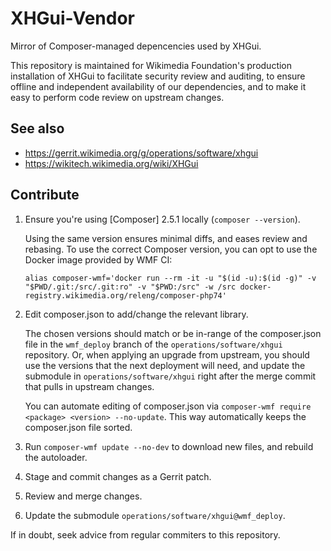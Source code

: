 # XHGui-Vendor

Mirror of Composer-managed depencencies used by XHGui.

This repository is maintained for Wikimedia Foundation's production
installation of XHGui to facilitate security review and auditing, to
ensure offline and independent availability of our dependencies, and
to make it easy to perform code review on upstream changes.

## See also

* https://gerrit.wikimedia.org/g/operations/software/xhgui
* https://wikitech.wikimedia.org/wiki/XHGui

## Contribute

1. Ensure you're using [Composer] 2.5.1 locally (`composer --version`).

   Using the same version ensures minimal diffs, and eases review and
   rebasing. To use the correct Composer version, you can opt to
   use the Docker image provided by WMF CI:
   ```
   alias composer-wmf='docker run --rm -it -u "$(id -u):$(id -g)" -v "$PWD/.git:/src/.git:ro" -v "$PWD:/src" -w /src docker-registry.wikimedia.org/releng/composer-php74'
   ```
2. Edit composer.json to add/change the relevant library.

   The chosen versions should match or be in-range of the composer.json
   file in the `wmf_deploy` branch of the `operations/software/xhgui`
   repository. Or, when applying an upgrade from upstream, you should
   use the versions that the next deployment will need, and update the
   submodule in `operations/software/xhgui` right after the merge commit
   that pulls in upstream changes.

   You can automate editing of composer.json via
   `composer-wmf require <package> <version> --no-update`.
   This way automatically keeps the composer.json file sorted.
3. Run `composer-wmf update --no-dev` to download new files,
   and rebuild the autoloader.
4. Stage and commit changes as a Gerrit patch.
5. Review and merge changes.
6. Update the submodule `operations/software/xhgui@wmf_deploy`.

If in doubt, seek advice from regular commiters to this repository.
